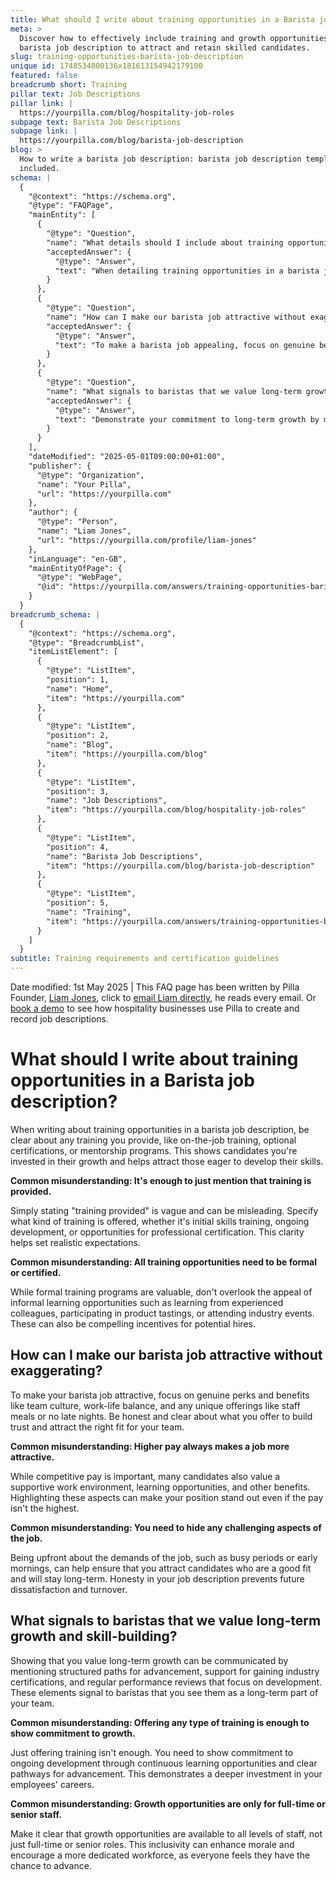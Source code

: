 ```yaml
---
title: What should I write about training opportunities in a Barista job description?
meta: >
  Discover how to effectively include training and growth opportunities in a
  barista job description to attract and retain skilled candidates.
slug: training-opportunities-barista-job-description
unique id: 1748534800136x181613154942179100
featured: false
breadcrumb short: Training
pillar text: Job Descriptions
pillar link: |
  https://yourpilla.com/blog/hospitality-job-roles
subpage text: Barista Job Descriptions
subpage link: |
  https://yourpilla.com/blog/barista-job-description
blog: >
  How to write a barista job description: barista job description template
  included.
schema: |
  {
    "@context": "https://schema.org",
    "@type": "FAQPage",
    "mainEntity": [
      {
        "@type": "Question",
        "name": "What details should I include about training opportunities in a Barista job description?",
        "acceptedAnswer": {
          "@type": "Answer",
          "text": "When detailing training opportunities in a barista job description, specify any provided training such as on-the-job learning, optional certifications, or mentorship programs. Clearly outline the kind of training offered, whether it includes initial skills training, ongoing development, or opportunities for professional certification, to clearly set expectations and show commitment to the growth of potential employees."
        }
      },
      {
        "@type": "Question",
        "name": "How can I make our barista job attractive without exaggerating?",
        "acceptedAnswer": {
          "@type": "Answer",
          "text": "To make a barista job appealing, focus on genuine benefits such as positive team culture, work-life balance, and unique offerings like staff meals or structured working hours. Clearly articulate these perks and maintain honesty about the demands of the job, such as busy periods or early start times, to attract suitable candidates who are likely to stay with your team long term."
        }
      },
      {
        "@type": "Question",
        "name": "What signals to baristas that we value long-term growth and skill-building?",
        "acceptedAnswer": {
          "@type": "Answer",
          "text": "Demonstrate your commitment to long-term growth by mentioning structured paths for advancement, support for gaining industry certifications, and performance reviews focused on development. Highlight that growth opportunities are available for all staff levels, reinforcing the promise of ongoing development and career progression."
        }
      }
    ],
    "dateModified": "2025-05-01T09:00:00+01:00",
    "publisher": {
      "@type": "Organization",
      "name": "Your Pilla",
      "url": "https://yourpilla.com"
    },
    "author": {
      "@type": "Person",
      "name": "Liam Jones",
      "url": "https://yourpilla.com/profile/liam-jones"
    },
    "inLanguage": "en-GB",
    "mainEntityOfPage": {
      "@type": "WebPage",
      "@id": "https://yourpilla.com/answers/training-opportunities-barista-job-description"
    }
  }
breadcrumb_schema: |
  {
    "@context": "https://schema.org",
    "@type": "BreadcrumbList",
    "itemListElement": [
      {
        "@type": "ListItem",
        "position": 1,
        "name": "Home",
        "item": "https://yourpilla.com"
      },
      {
        "@type": "ListItem",
        "position": 2,
        "name": "Blog",
        "item": "https://yourpilla.com/blog"
      },
      {
        "@type": "ListItem",
        "position": 3,
        "name": "Job Descriptions",
        "item": "https://yourpilla.com/blog/hospitality-job-roles"
      },
      {
        "@type": "ListItem",
        "position": 4,
        "name": "Barista Job Descriptions",
        "item": "https://yourpilla.com/blog/barista-job-description"
      },
      {
        "@type": "ListItem",
        "position": 5,
        "name": "Training",
        "item": "https://yourpilla.com/answers/training-opportunities-barista-job-description"
      }
    ]
  }
subtitle: Training requirements and certification guidelines
---
```


Date modified: 1st May 2025 | This FAQ page has been written by Pilla Founder, [Liam Jones](https://yourpilla.com/profile/liam-jones), click to [email Liam directly](https://mailto:liam@yourpilla.com), he reads every email. Or [book a demo](https://calendly.com/pilla/demo) to see how hospitality businesses use Pilla to create and record job descriptions.

# What should I write about training opportunities in a Barista job description?

When writing about training opportunities in a barista job description, be clear about any training you provide, like on-the-job training, optional certifications, or mentorship programs. This shows candidates you're invested in their growth and helps attract those eager to develop their skills.

**Common misunderstanding: It's enough to just mention that training is provided.**

Simply stating "training provided" is vague and can be misleading. Specify what kind of training is offered, whether it's initial skills training, ongoing development, or opportunities for professional certification. This clarity helps set realistic expectations.

**Common misunderstanding: All training opportunities need to be formal or certified.**

While formal training programs are valuable, don't overlook the appeal of informal learning opportunities such as learning from experienced colleagues, participating in product tastings, or attending industry events. These can also be compelling incentives for potential hires.

## How can I make our barista job attractive without exaggerating?

To make your barista job attractive, focus on genuine perks and benefits like team culture, work-life balance, and any unique offerings like staff meals or no late nights. Be honest and clear about what you offer to build trust and attract the right fit for your team.

**Common misunderstanding: Higher pay always makes a job more attractive.**

While competitive pay is important, many candidates also value a supportive work environment, learning opportunities, and other benefits. Highlighting these aspects can make your position stand out even if the pay isn't the highest.

**Common misunderstanding: You need to hide any challenging aspects of the job.**

Being upfront about the demands of the job, such as busy periods or early mornings, can help ensure that you attract candidates who are a good fit and will stay long-term. Honesty in your job description prevents future dissatisfaction and turnover.

## What signals to baristas that we value long-term growth and skill-building?

Showing that you value long-term growth can be communicated by mentioning structured paths for advancement, support for gaining industry certifications, and regular performance reviews that focus on development. These elements signal to baristas that you see them as a long-term part of your team.

**Common misunderstanding: Offering any type of training is enough to show commitment to growth.**

Just offering training isn't enough. You need to show commitment to ongoing development through continuous learning opportunities and clear pathways for advancement. This demonstrates a deeper investment in your employees' careers.

**Common misunderstanding: Growth opportunities are only for full-time or senior staff.**

Make it clear that growth opportunities are available to all levels of staff, not just full-time or senior roles. This inclusivity can enhance morale and encourage a more dedicated workforce, as everyone feels they have the chance to advance.
